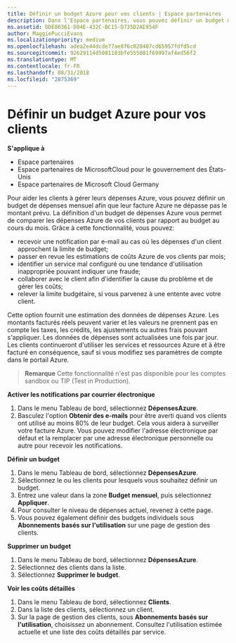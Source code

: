 ```yaml
---
title: Définir un budget Azure pour vos clients | Espace partenaires
description: Dans l'Espace partenaires, vous pouvez définir un budget mensuel par client afin que sa facture Azure ne le surprenne pas à la fin du mois.
ms.assetid: DDE80361-D04E-432C-BC15-D735D2AE954F
author: MaggiePucciEvans
ms.localizationpriority: medium
ms.openlocfilehash: adea2e44dcde77ae8f6c020407cd65957fdfd5cd
ms.sourcegitcommit: 92629114d5081103bfe555081f69997af4ed56f2
ms.translationtype: MT
ms.contentlocale: fr-FR
ms.lasthandoff: 08/31/2018
ms.locfileid: "2875369"
---
```

# <a name="set-an-azure-spending-budget-for-your-customers"></a>Définir un budget Azure pour vos clients

**S'applique à**

-  Espace partenaires
-  Espace partenaires de MicrosoftCloud pour le gouvernement des États-Unis
-  Espace partenaires de Microsoft Cloud Germany

Pour aider les clients à gérer leurs dépenses Azure, vous pouvez définir un budget de dépenses mensuel afin que leur facture Azure ne dépasse pas le montant prévu. La définition d'un budget de dépenses Azure vous permet de comparer les dépenses Azure de vos clients par rapport au budget au cours du mois. Grâce à cette fonctionnalité, vous pouvez: 

-   recevoir une notification par e-mail au cas où les dépenses d'un client approchent la limite de budget;
-   passer en revue les estimations de coûts Azure de vos clients par mois;
-   identifier un service mal configuré ou une tendance d'utilisation inappropriée pouvant indiquer une fraude;
-   collaborer avec le client afin d'identifier la cause du problème et de gérer les coûts;
-   relever la limite budgétaire, si vous parvenez à une entente avec votre client.

Cette option fournit une estimation des données de dépenses Azure. Les montants facturés réels peuvent varier et les valeurs ne prennent pas en compte les taxes, les crédits, les ajustements ou autres frais pouvant s'appliquer. Les données de dépenses sont actualisées une fois par jour. Les clients continueront d'utiliser les services et ressources Azure et à être facturé en conséquence, sauf si vous modifiez ses paramètres de compte dans le portail Azure. 

>**Remarque** Cette fonctionnalité n'est pas disponible pour les comptes sandbox ou TIP (Test in Production).

**Activer les notifications par courrier électronique**
1.  Dans le menu Tableau de bord, sélectionnez **DépensesAzure**.
2.  Basculez l'option **Obtenir des e-mails** pour être averti quand vos clients ont utilisé au moins 80% de leur budget. Cela vous aidera à surveiller votre facture&nbsp;Azure. Vous pouvez modifier l'adresse électronique par défaut et la remplacer par une adresse électronique personnelle ou autre pour recevoir les notifications.

**Définir un budget**
1.  Dans le menu Tableau de bord, sélectionnez **DépensesAzure**.
2.  Sélectionnez le ou les clients pour lesquels vous souhaitez définir un budget. 
3. Entrez une valeur dans la zone **Budget mensuel**, puis sélectionnez **Appliquer**.
4.  Pour consulter le niveau de dépenses actuel, revenez à cette page.
5.  Vous pouvez également définir des budgets individuels sous **Abonnements basés sur l'utilisation** sur une page de gestion des clients.

**Supprimer un budget**
1.  Dans le menu Tableau de bord, sélectionnez **DépensesAzure**.
2.  Sélectionnez des clients dans la liste.
3.  Sélectionnez **Supprimer le budget**.

**Voir les coûts détaillés**
1.  Dans le menu Tableau de bord, sélectionnez **Clients**.
2.  Dans la liste des clients, sélectionnez un client.
3.  Sur la page de gestion des clients, sous **Abonnements basés sur l'utilisation**, choisissez un abonnement. Consultez l'utilisation estimée actuelle et une liste des coûts détaillés par service.


 

 



